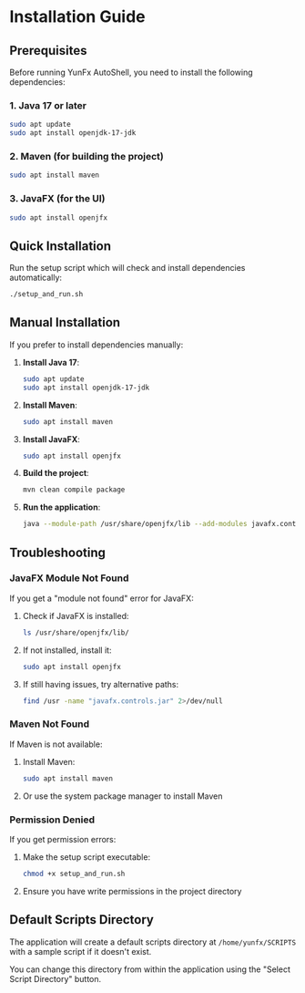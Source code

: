 # Installation Guide

## Prerequisites

Before running YunFx AutoShell, you need to install the following dependencies:

### 1. Java 17 or later
```bash
sudo apt update
sudo apt install openjdk-17-jdk
```

### 2. Maven (for building the project)
```bash
sudo apt install maven
```

### 3. JavaFX (for the UI)
```bash
sudo apt install openjfx
```

## Quick Installation

Run the setup script which will check and install dependencies automatically:

```bash
./setup_and_run.sh
```

## Manual Installation

If you prefer to install dependencies manually:

1. **Install Java 17**:
   ```bash
   sudo apt update
   sudo apt install openjdk-17-jdk
   ```

2. **Install Maven**:
   ```bash
   sudo apt install maven
   ```

3. **Install JavaFX**:
   ```bash
   sudo apt install openjfx
   ```

4. **Build the project**:
   ```bash
   mvn clean compile package
   ```

5. **Run the application**:
   ```bash
   java --module-path /usr/share/openjfx/lib --add-modules javafx.controls,javafx.fxml -cp target/classes:$(mvn dependency:build-classpath -q -Dmdep.outputFile=/dev/stdout) com.yunfx.autoshell.Main
   ```

## Troubleshooting

### JavaFX Module Not Found
If you get a "module not found" error for JavaFX:

1. Check if JavaFX is installed:
   ```bash
   ls /usr/share/openjfx/lib/
   ```

2. If not installed, install it:
   ```bash
   sudo apt install openjfx
   ```

3. If still having issues, try alternative paths:
   ```bash
   find /usr -name "javafx.controls.jar" 2>/dev/null
   ```

### Maven Not Found
If Maven is not available:

1. Install Maven:
   ```bash
   sudo apt install maven
   ```

2. Or use the system package manager to install Maven

### Permission Denied
If you get permission errors:

1. Make the setup script executable:
   ```bash
   chmod +x setup_and_run.sh
   ```

2. Ensure you have write permissions in the project directory

## Default Scripts Directory

The application will create a default scripts directory at `/home/yunfx/SCRIPTS` with a sample script if it doesn't exist.

You can change this directory from within the application using the "Select Script Directory" button.
